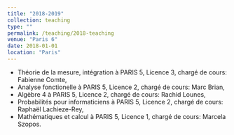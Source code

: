 ```yaml
---
title: "2018-2019"
collection: teaching
type: ""
permalink: /teaching/2018-teaching
venue: "Paris 6"
date: 2018-01-01
location: "Paris"
---
```


- Théorie de la mesure, intégration à PARIS 5, Licence 3, chargé de cours: Fabienne Comte,
- Analyse fonctionelle à PARIS 5, Licence 2, chargé de cours: Marc Brian,
- Algèbre 4 à PARIS 5, Licence 2, chargé de cours: Rachid Lounes,
- Probabilités pour informaticiens à PARIS 5, Licence 2, chargé de cours: Raphaël Lachieze-Rey,
- Mathématiques et calcul à PARIS 5, Licence 1, chargé de cours: Marcela Szopos.
